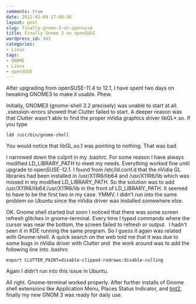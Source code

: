 ```yaml
---
comments: true
date: 2012-02-09 17:08:38
layout: post
slug: finally-gnome-3-on-opensuse
title: Finally Gnome 3 on openSUSE
wordpress_id: 343
categories:
- Linux
tags:
- GNOME
- Linux
- openSUSE
---
```


After upgrading from openSUSE-11.4 to 12.1, I have spent two days on tweaking GNOME3 to make it
usable. Phew.

Initially, GNOME3 (gnome-shell 3.2 precisely) was unable to start at all. .xsession-errors showed
that Clutter failed to start. A deeper reason was that Clutter wasn't able to find the proper nVidia
graphics driver libGL*.so. If you type

    ldd /usr/bin/gnome-shell

You would notice that libGL.so.1 was pointing to nothing. That was bad.

I narrowed down the culprit in my .bashrc. For some reason I have always modified LD_LIBRARY_PATH to
meet my needs. Everything worked fine until upgrade to openSUSE-12.1. I found from /etc/ld.conf.d
that the nVidia GL libraries had been installed in /usr/X11R6/lib64 and /usr/X11R6/lib which was
missed in my modified LD_LIBRARY_PATH. So the solution was to add /usr/X11R6/lib64:/usr/X11R6/lib in
the front of LD_LIBRARY_PATH. It seemed to have to be the first two in my case. YMMV. I didn't run
into the same problem on Ubuntu since the nVidia driver was installed somewhere else.

OK. Gnome shell started but soon I noticed that there was some screen refresh glitches in
gnome-terminal. Every time I typed commands where the cursor was near the bottom, the screen failed
to refresh or output.  I hadn't seen it in KDE running the same program. So I guess it again was
related with Gnome-shell. A quick search on the web told me that it was due to some bugs in nVidia
driver with Clutter and  the work around was to add the following line into .bashrc

    export CLUTTER_PAINT=disable-clipped-redraws:disable-culling

Again I didn't run into this issue in Ubuntu.

All right. Gnome-terminal worked properly. After further installs of Gnome shell extensions like
Application Menu, Places Status Indicator, and [tint2](http://code.google.com/p/tint2/), finally my
new GNOM 3 was ready for daily use.
